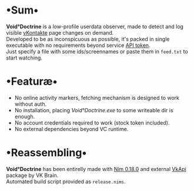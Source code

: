 # •Sum•
__Void°Doctrine__ is a low-profile userdata observer, made to detect and log visible [vKontakte](https://vk.com) page changes on demand.  
Developed to be as inconspicuous as possible, it's packed in single executable with no requirements beyond service [API token](https://vk.com/dev/access_token).  
Just specify a file with some ids/screennames or paste them in `feed.txt` to start watching.

# •Featuræ•
* No online activity markers, fetching mechanism is designed to work without auth.
* No installation, placing _Void°Doctrine.exe_ to some writeable dir is enough.
* No account credentials required to work (stock token included).
* No external dependencies beyond VC runtime.

# •Reassembling•
__Void°Doctrine__ has been entirelly made with [Nim 0.18.0](https://nim-lang.org) and external [VkApi](https://github.com/vk-brain/nimvkapi) package by VK Brain.  
Automated build script provided as `release.nims`.
